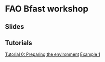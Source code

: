 # FAO Bfast workshop

## Slides

## Tutorials
[Tutorial 0: Preparing the environment](https://rosca002.github.io/FAO_Bfast_workshop/tutorial/tutorial_0.html)
[Example 1](https://rosca002.github.io/FAO_Bfast_workshop/tutorial/example_1.html)
